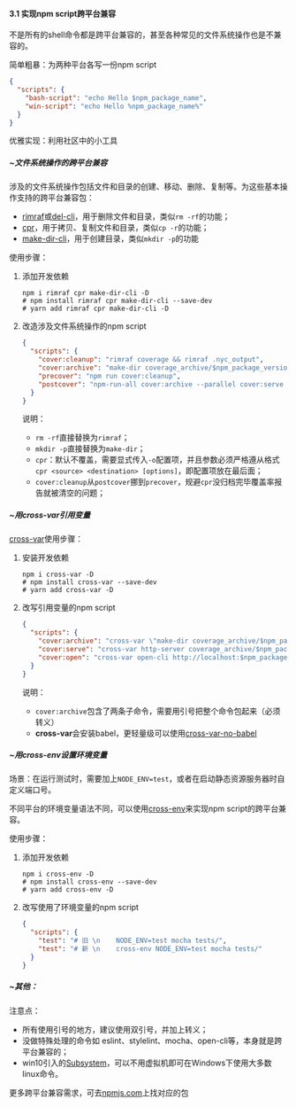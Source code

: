 #### 3.1 实现npm script跨平台兼容

不是所有的shell命令都是跨平台兼容的，甚至各种常见的文件系统操作也是不兼容的。

简单粗暴：为两种平台各写一份npm script

```json
{
  "scripts": {
    "bash-script": "echo Hello $npm_package_name",
    "win-script": "echo Hello %npm_package_name%"
  }
}
```

优雅实现：利用社区中的小工具



##### ~文件系统操作的跨平台兼容

涉及的文件系统操作包括文件和目录的创建、移动、删除、复制等。为这些基本操作支持的跨平台兼容包：

* [rimraf](https://github.com/isaacs/rimraf)或[del-cli](https://www.npmjs.com/package/del-cli)，用于删除文件和目录，类似`rm -rf`的功能；
* [cpr](https://www.npmjs.com/package/cpr)，用于拷贝、复制文件和目录，类似`cp -r`的功能；
* [make-dir-cli](https://www.npmjs.com/package/make-dir-cli)，用于创建目录，类似`mkdir -p`的功能

使用步骤：

1. 添加开发依赖

   ```shell
   npm i rimraf cpr make-dir-cli -D
   # npm install rimraf cpr make-dir-cli --save-dev
   # yarn add rimraf cpr make-dir-cli -D
   ```

2. 改造涉及文件系统操作的npm script

   ```json
   {
     "scripts": {
       "cover:cleanup": "rimraf coverage && rimraf .nyc_output",
       "cover:archive": "make-dir coverage_archive/$npm_package_version && cpr coverage/* coverage_archive/$npm_package_version -o",
       "precover": "npm run cover:cleanup",
       "postcover": "npm-run-all cover:archive --parallel cover:serve cover:open"
     }
   }
   ```

   说明：

   * `rm -rf`直接替换为`rimraf`；
   * `mkdir -p`直接替换为`make-dir`；
   * `cpr`：默认不覆盖，需要显式传入`-o`配置项，并且参数必须严格遵从格式 `cpr <source> <destination> [options]`，即配置项放在最后面；
   * `cover:cleanup`从`postcover`挪到`precover`，规避`cpr`没归档完毕覆盖率报告就被清空的问题；



##### ~用cross-var引用变量

[cross-var](https://www.npmjs.com/package/cross-var)使用步骤：

1. 安装开发依赖

   ```shell
   npm i cross-var -D
   # npm install cross-var --save-dev
   # yarn add cross-var -D
   ```

2. 改写引用变量的npm script

   ```json
   {
     "scripts": {
       "cover:archive": "cross-var \"make-dir coverage_archive/$npm_package_version && cpr coverage/* coverage_archive/$npm_package_version -o\"",
       "cover:serve": "cross-var http-server coverage_archive/$npm_package_version -p $npm_package_config_port",
       "cover:open": "cross-var open-cli http://localhost:$npm_package_config_port"
     }
   }
   ```

   说明：

   * `cover:archive`包含了两条子命令，需要用引号把整个命令包起来（必须转义）
   * **cross-var**会安装babel，更轻量级可以使用[cross-var-no-babel](https://www.npmjs.com/package/cross-var-no-babel)



##### ~用cross-env设置环境变量

场景：在运行测试时，需要加上`NODE_ENV=test`，或者在启动静态资源服务器时自定义端口号。

不同平台的环境变量语法不同，可以使用[cross-env](https://www.npmjs.com/package/cross-env)来实现npm script的跨平台兼容。

使用步骤：

1. 添加开发依赖

   ```shell
   npm i cross-env -D
   # npm install cross-env --save-dev
   # yarn add cross-env -D
   ```

2. 改写使用了环境变量的npm script

   ```json
   {
     "scripts": {
       "test": "# 旧 \n    NODE_ENV=test mocha tests/",
       "test": "# 新 \n    cross-env NODE_ENV=test mocha tests/"
     }
   }
   ```

   

##### ~其他：

注意点：

* 所有使用引号的地方，建议使用双引号，并加上转义；
* 没做特殊处理的命令如 eslint、stylelint、mocha、open-cli等，本身就是跨平台兼容的；
* win10引入的[Subsystem](https://msdn.microsoft.com/en-us/commandline/wsl/about)，可以不用虚拟机即可在Windows下使用大多数linux命令。

更多跨平台兼容需求，可去[npmjs.com](https://www.npmjs.com/search?q=cross%20platform)上找对应的包